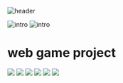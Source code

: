 ![header](https://capsule-render.vercel.app/api?type=waving&color=auto&height=300&section=header&text=1stProject&fontSize=70)

![intro](https://capsule-render.vercel.app/api?type=transparent&text=2025_1st_project%20&fontAlign=50&fontSize=40&section=intro&height=50)
![intro](https://capsule-render.vercel.app/api?type=transparent&text=이대현,최윤서&fontAlign=50&fontSize=16&section=intro&height=50)

# web game project

<img src="https://img.shields.io/badge/react-%2361DAFB.svg?&style=for-the-badge&logo=react&logoColor=black" />
<img src="https://img.shields.io/badge/javascript-%23F7DF1E.svg?&style=for-the-badge&logo=javascript&logoColor=black" />
<img src="https://img.shields.io/badge/html5-%23E34F26.svg?&style=for-the-badge&logo=html5&logoColor=white" />
<img src="https://img.shields.io/badge/spring-%236DB33F.svg?&style=for-the-badge&logo=spring&logoColor=white" />
<img src="https://img.shields.io/badge/java-%23007396.svg?&style=for-the-badge&logo=java&logoColor=white" />
<img src="https://img.shields.io/badge/mysql-%234479A1.svg?&style=for-the-badge&logo=mysql&logoColor=white" />
